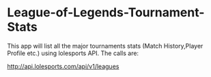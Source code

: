 # League-of-Legends-Tournament-Stats
This app will list all the major tournaments stats (Match History,Player Profile etc.) using lolesports API.
The calls are:

http://api.lolesports.com/api/v1/leagues

